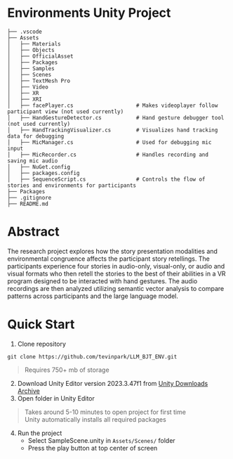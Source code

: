 # Environments Unity Project

```
├── .vscode
├── Assets
│   ├── Materials
│   ├── Objects
│   ├── OfficialAsset
│   ├── Packages
│   ├── Samples
│   ├── Scenes
│   ├── TextMesh Pro
│   ├── Video
│   ├── XR
│   ├── XRI
│   ├── facePlayer.cs                    # Makes videoplayer follow participant view (not used currently)
│   ├── HandGestureDetector.cs           # Hand gesture debugger tool (not used currently)
│   ├── HandTrackingVisualizer.cs        # Visualizes hand tracking data for debugging
│   ├── MicManager.cs                    # Used for debugging mic input
│   ├── MicRecorder.cs                   # Handles recording and saving mic audio
│   ├── NuGet.config
│   ├── packages.config
│   ├── SequenceScript.cs                # Controls the flow of stories and environments for participants
├── Packages
├── .gitignore
├── README.md
```

# Abstract
The research project explores how the story presentation modalities and environmental congruence affects the participant story retellings. The participants experience four stories in audio-only, visual-only, or audio and visual formats who then retell the stories to the best of their abilities in a VR program designed to be interacted with hand gestures. The audio recordings are then analyzed utilizing semantic vector analysis to compare patterns across participants and the large language model.

# Quick Start
1. Clone repository
```
git clone https://github.com/tevinpark/LLM_BJT_ENV.git
```
> Requires 750+ mb of storage
2. Download Unity Editor version 2023.3.47f1 from [Unity Downloads Archive](https://unity.com/releases/editor/archive)
3. Open folder in Unity Editor
> Takes around 5-10 minutes to open project for first time  
> Unity automatically installs all required packages
4. Run the project
    - Select SampleScene.unity in ```Assets/Scenes/``` folder
    - Press the play button at top center of screen